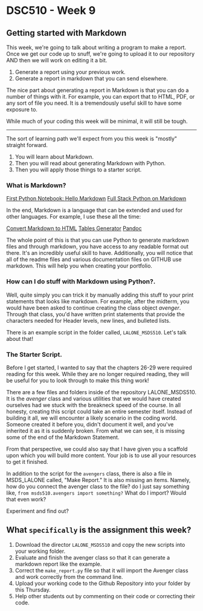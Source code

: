 # DSC510 - Week 9
## Getting started with Markdown
This week, we're going to talk about writing a program to make a report. Once we get our code up to snuff, we're going to upload it to our repository AND then we will work on editing it a bit.

1. Generate a report using your previous work.
2. Generate a report in markdown that you can send elsewhere. 

The nice part about generating a report in Markdown is that you can do a number of things with it. For example, you can export that to HTML, PDF, or any sort of file you need. It is a tremendously useful skill to have some exposure to. 

While much of your coding this week will be minimal, it will still be tough. 

---
The sort of learning path we'll expect from you this week is "mostly" straight forward.

1. You will learn about Markdown.
2. Then you will read about generating Markdown with Python.
3. Then you will apply those things to a starter script.

### What is Markdown?

[First Python Notebook: Hello Markdown](http://www.firstpythonnotebook.org/markdown/)
[ Full Stack Python on Markdown](https://www.fullstackpython.com/markdown.html)

In the end, Markdown is a language that can be extended and used for other languages. For example, I use these all the time: 

[Convert Markdown to HTML](https://markdowntohtml.com/)
[Tables Generator](https://www.tablesgenerator.com/)
[Pandoc](https://pandoc.org/)

The whole point of this is that you can use Python to generate markdown files and through markdown, you have access to any readable format out there. It's an incredibly useful skill to have. Additionally, you will notice that all of the readme files and various documentation files on GITHUB use markdown. This will help you when creating your portfolio. 

### How can I do stuff with Markdown using Python?.

Well, quite simply you can trick it by manually adding this stuff to your print statements that looks like markdown. For example, after the midterm, you would have been asked to continue creating the class object *avenger*. Through that class, you'd have written print statements that provide the characters needed for Header levels, new lines, and bulleted lists. 

There is an example script in the folder called, `LALONE_MSDS510`. Let's talk about that!

### The Starter Script.

Before I get started, I wanted to say that the chapters 26-29 were required reading for this week. While they are no longer required reading, they will be useful for you to look through to make this thing work!

There are a few files and folders inside of the repository LALONE_MSDS510. It is the *avenger* class and various utilities that we would have created ourselves had we stuck with the breakneck speed of the course. In all honesty, creating this script could take an entire semester itself. Instead of building it all, we will encounter a likely scenario in the coding world. Someone created it before you, didn't document it well, and you've inherited it as it is suddenly broken. From what we can see, it is missing some of the end of the Markdown Statement. 

From that perspective, we could also say that I have given you a scaffold upon which you will build more content. Your job is to use all your resources to get it finished. 

In addition to the script for the `avengers` class, there is also a file in MSDS_LALONE called, "Make Report." It is also missing an items. Namely, how do you connect the avenger class to the file? do I just say something like, `from msds510.avengers import something?` What do I import? Would that even work? 

Experiment and find out?

## What `specifically` is the assignment this week?

1. Download the director `LALONE_MSDS510` and copy the new scripts into your working folder.
1. Evaluate and finish the avenger class so that it can generate a markdown report like the example. 
1. Correct the `make_report.py` file so that it will import the Avenger class and work correctly from the command line.
1. Upload your working code to the Github Repository into your folder by this Thursday.
1. Help other students out by commenting on their code or correcting their code.



